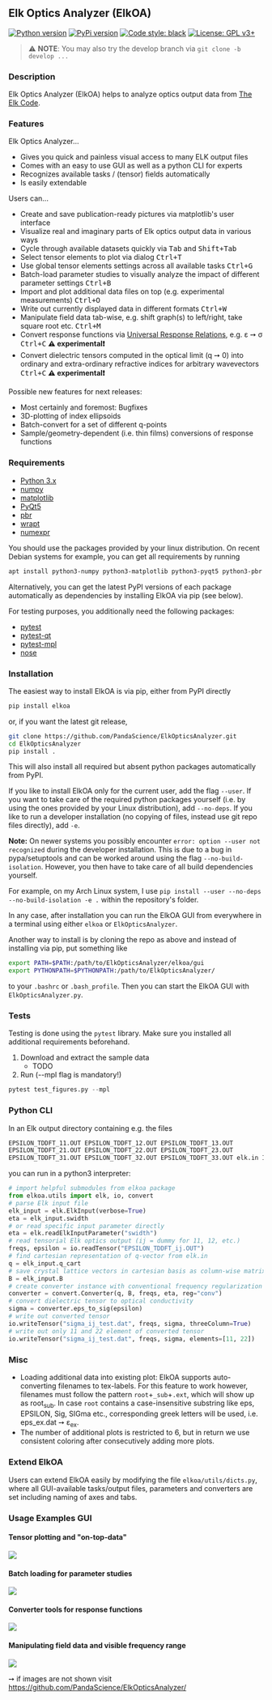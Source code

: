 ## Elk Optics Analyzer (ElkOA)
[![Python version](https://img.shields.io/pypi/pyversions/elkoa.svg?style=flat-square)](https://pypi.org/project/elkoa/)
[![PyPi version](https://img.shields.io/pypi/v/elkoa.svg?style=flat-square)](https://pypi.org/project/elkoa/)
[![Code style: black](https://img.shields.io/badge/code%20style-black-000000.svg?style=flat-square)](https://github.com/python/black)
[![License: GPL v3+](https://img.shields.io/pypi/l/elkoa.svg?style=flat-square)](http://www.gnu.org/licenses/gpl-3.0)
<!-- [![License: GPL v3+](https://img.shields.io/github/license/PandaScience/ElkOpticsAnalyzer.svg?style=flat-square)](http://www.gnu.org/licenses/gpl-3.0) -->

> ⚠️ **NOTE**: You may also try the develop branch via `git clone -b develop ...` 

### Description
Elk Optics Analyzer (ElkOA) helps to analyze optics output data from 
[The Elk Code](http://elk.sourceforge.net).

### Features

Elk Optics Analyzer...

* Gives you quick and painless visual access to many ELK output files
* Comes with an easy to use GUI as well as a python CLI for experts
* Recognizes available tasks / (tensor) fields automatically
* Is easily extendable

Users can...

* Create and save publication-ready pictures via matplotlib's user interface
* Visualize real and imaginary parts of Elk optics output data in various ways
* Cycle through available datasets quickly via <kbd>Tab</kbd> and 
  <kbd>Shift+Tab</kbd>
* Select tensor elements to plot via dialog <kbd>Ctrl+T</kbd>
* Use global tensor elements settings across all available tasks <kbd>Ctrl+G</kdb>
* Batch-load parameter studies to visually analyze the impact of different
  parameter settings <kbd>Ctrl+B</kbd>
* Import and plot additional data files on top (e.g. experimental measurements)
  <kbd>Ctrl+O</kbd>
* Write out currently displayed data in different formats <kbd>Ctrl+W</kbd>
* Manipulate field data tab-wise, e.g. shift graph(s) to left/right, take 
  square root etc. <kbd>Ctrl+M</kbd>
* Convert response functions via 
  [Universal Response Relations](https://arxiv.org/abs/1401.6800), e.g. ε ➙ σ
  <kbd>Ctrl+C</kbd> **⚠️ experimental❗**
* Convert dielectric tensors computed in the optical limit (q ➙ 0) 
  into ordinary and extra-ordinary refractive indices for arbitrary wavevectors 
  <kbd>Ctrl+C</kbd> **⚠️ experimental❗**

Possible new features for next releases:

* Most certainly and foremost: Bugfixes
* 3D-plotting of index ellipsoids
* Batch-convert for a set of different q-points
* Sample/geometry-dependent (i.e. thin films) conversions of response functions

### Requirements
* [Python 3.x](https://www.python.org)
* [numpy](https://www.numpy.org/)
* [matplotlib](https://matplotlib.org)
* [PyQt5](http://pyqt.sourceforge.net/Docs/PyQt5/installation.html)
* [pbr](https://docs.openstack.org/pbr/latest/)
* [wrapt](https://wrapt.readthedocs.io/en/latest/)
* [numexpr](https://numexpr.readthedocs.io/en/latest/)

You should use the packages provided by your linux distribution. On recent 
Debian systems for example, you can get all requirements by running
```bash
apt install python3-numpy python3-matplotlib python3-pyqt5 python3-pbr python3-wrapt python3-numexpr
```

Alternatively, you can get the latest PyPI versions of each package
automatically as dependencies by installing ElkOA via pip (see below).

For testing purposes, you additionally need the following packages:

* [pytest](https://docs.pytest.org/en/latest/)
* [pytest-qt](https://pytest-qt.readthedocs.io/en/latest/)
* [pytest-mpl](https://github.com/astrofrog/pytest-mpl)
* [nose](https://nose.readthedocs.io/en/latest/)

### Installation

The easiest way to install ElkOA is via pip, either from PyPI directly
```bash
pip install elkoa
```
or, if you want the latest git release, 
```bash
git clone https://github.com/PandaScience/ElkOpticsAnalyzer.git
cd ElkOpticsAnalyzer
pip install .
```
This will also install all required but absent python packages automatically
from PyPI.

If you like to install ElkOA only for the current user, add the flag `--user`.
If you want to take care of the required python packages yourself (i.e. by
using the ones provided by your Linux distribution), add `--no-deps`.  If you
like to run a developer installation (no copying of files, instead use git repo
files directly), add `-e`. 

**Note:** On newer systems you possibly encounter 
`error: option --user not recognized` during the developer installation. This
is due to a bug in pypa/setuptools and can be worked around using the flag 
`--no-build-isolation`. However, you then have to take care of all build
dependencies yourself.

For example, on my Arch Linux system, I use
`pip install --user --no-deps --no-build-isolation -e .`
within the repository's folder.

In any case, after installation you can run the ElkOA GUI from everywhere in a
terminal using either `elkoa` or `ElkOpticsAnalyzer`.

Another way to install is by cloning the repo as above and instead of
installing via pip, put something like
```bash
export PATH=$PATH:/path/to/ElkOpticsAnalyzer/elkoa/gui
export PYTHONPATH=$PYTHONPATH:/path/to/ElkOpticsAnalyzer/
```
to your `.bashrc` or `.bash_profile`. Then you can start the ElkOA GUI with
`ElkOpticsAnalyzer.py`.


### Tests

Testing is done using the `pytest` library. Make sure you installed all
additional requirements beforehand.

1. Download and extract the sample data
	- TODO
2. Run (--mpl flag is mandatory!)
```python
pytest test_figures.py --mpl
```


### Python CLI

In an Elk output directory containing e.g. the files
```bash
EPSILON_TDDFT_11.OUT EPSILON_TDDFT_12.OUT EPSILON_TDDFT_13.OUT 
EPSILON_TDDFT_21.OUT EPSILON_TDDFT_22.OUT EPSILON_TDDFT_23.OUT 
EPSILON_TDDFT_31.OUT EPSILON_TDDFT_32.OUT EPSILON_TDDFT_33.OUT elk.in INFO.OUT 
```
you can run in a python3 interpreter:
```python
# import helpful submodules from elkoa package
from elkoa.utils import elk, io, convert
# parse Elk input file
elk_input = elk.ElkInput(verbose=True)
eta = elk_input.swidth
# or read specific input parameter directly
eta = elk.readElkInputParameter("swidth")
# read tensorial Elk optics output (ij = dummy for 11, 12, etc.)
freqs, epsilon = io.readTensor("EPSILON_TDDFT_ij.OUT")
# find cartesian representation of q-vector from elk.in
q = elk_input.q_cart
# save crystal lattice vectors in cartesian basis as column-wise matrix
B = elk_input.B
# create converter instance with conventional frequency regularization
converter = convert.Converter(q, B, freqs, eta, reg="conv")
# convert dielectric tensor to optical conductivity
sigma = converter.eps_to_sig(epsilon)
# write out converted tensor
io.writeTensor("sigma_ij_test.dat", freqs, sigma, threeColumn=True)
# write out only 11 and 22 element of converted tensor
io.writeTensor("sigma_ij_test.dat", freqs, sigma, elements=[11, 22])
```


### Misc

* Loading additional data into existing plot:
  ElkOA supports auto-converting filenames to tex-labels. For this feature to
  work however, filenames must follow the pattern `root`+`_sub`+`.ext`, which
  will show up as root<sub>sub</sub>. In case `root` contains a
  case-insensitive substring like eps, EPSILON, Sig, SIGma etc., corresponding
  greek letters will be used, i.e. eps_ex.dat ➙ ε<sub>ex</sub>.
* The number of additional plots is restricted to 6, but in return we use 
  consistent coloring after consecutively adding more plots.


### Extend ElkOA

Users can extend ElkOA easily by modifying the file `elkoa/utils/dicts.py`, 
where all GUI-available tasks/output files, parameters and converters are set 
including naming of axes and tabs.

### Usage Examples GUI

#### Tensor plotting and "on-top-data"
![](screenshots/basic.gif)  

#### Batch loading for parameter studies
![](screenshots/batchload.gif)  

#### Converter tools for response functions
![](screenshots/convert.gif)

#### Manipulating field data and visible frequency range

![](screenshots/manipulate.gif)

➙ if images are not shown visit https://github.com/PandaScience/ElkOpticsAnalyzer/
